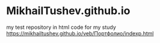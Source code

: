 # MikhailTushev.github.io
my test repository in html code for my study
https://mikhailtushev.github.io/veb/Портфолио/indexp.html
